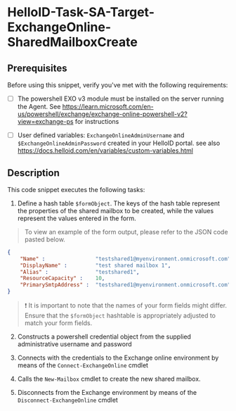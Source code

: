 
# HelloID-Task-SA-Target-ExchangeOnline-SharedMailboxCreate

## Prerequisites
Before using this snippet, verify you've met with the following requirements:
- [ ] The powershell EXO v3 module must be installed on the server running the Agent. See
https://learn.microsoft.com/en-us/powershell/exchange/exchange-online-powershell-v2?view=exchange-ps for instructions

- [ ] User defined variables: `ExchangeOnlineAdminUsername` and `$ExchangeOnlineAdminPassword` created in your HelloID portal.
  see also https://docs.helloid.com/en/variables/custom-variables.html

## Description

This code snippet executes the following tasks:

1. Define a hash table `$formObject`. The keys of the hash table represent the properties of the shared mailbox to be created, while the values represent the values entered in the form.

> To view an example of the form output, please refer to the JSON code pasted below.

```json
{
    "Name" :                "testshared1@myenvironment.onmicrosoft.com",
    "DisplayName" :         "test shared mailbox 1",
    "Alias" :               "testshared1",
    "ResourceCapacity" :    10,
    "PrimarySmtpAddress" :  "testshared1@myenvironment.onmicrosoft.com"
}
```

> :exclamation: It is important to note that the names of your form fields might differ. Ensure that the `$formObject` hashtable is appropriately adjusted to match your form fields.

2. Constructs a powershell credential object from the supplied administrative username and password

3. Connects with the credentials to the Exchange online environment by means of the `Connect-ExchangeOnline` cmdlet

4. Calls the `New-Mailbox` cmdlet to create the new shared mailbox.

5. Disconnects from the Exchange environment by means of the `Disconnect-ExchangeOnline` cmdlet
